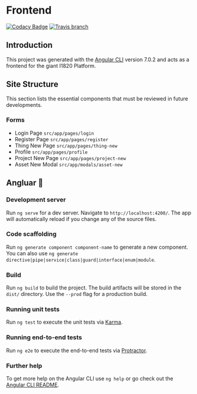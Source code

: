 # Frontend
[![Codacy Badge](https://api.codacy.com/project/badge/Grade/da903f24315147ef831f9dea1a70cbb4)](https://www.codacy.com/app/i1820/frontend?utm_source=github.com&amp;utm_medium=referral&amp;utm_content=I1820/frontend&amp;utm_campaign=Badge_Grade)
[![Travis branch](https://img.shields.io/travis/com/I1820/frontend/master.svg?style=flat-square)](https://travis-ci.com/I1820/frontend)


## Introduction
This project was generated with the [Angular CLI](https://github.com/angular/angular-cli) version 7.0.2 and acts as
a frontend for the giant I1820 Platform.

## Site Structure
This section lists the essential components that must be reviewed in future developments.

### Forms
- Login Page `src/app/pages/login`
- Register Page `src/app/pages/register`
- Thing New Page `src/app/pages/thing-new`
- Profile `src/app/pages/profile`
- Project New Page `src/app/pages/project-new`
- Asset New Modal `src/app/modals/asset-new`

## Angluar :see_no_evil:

### Development server

Run `ng serve` for a dev server. Navigate to `http://localhost:4200/`. The app will automatically reload if you change any of the source files.

### Code scaffolding

Run `ng generate component component-name` to generate a new component. You can also use `ng generate directive|pipe|service|class|guard|interface|enum|module`.

### Build

Run `ng build` to build the project. The build artifacts will be stored in the `dist/` directory. Use the `--prod` flag for a production build.

### Running unit tests

Run `ng test` to execute the unit tests via [Karma](https://karma-runner.github.io).

### Running end-to-end tests

Run `ng e2e` to execute the end-to-end tests via [Protractor](http://www.protractortest.org/).

### Further help

To get more help on the Angular CLI use `ng help` or go check out the [Angular CLI README](https://github.com/angular/angular-cli/blob/master/README.md).
